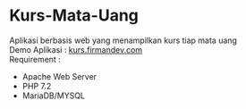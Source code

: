 # Kurs-Mata-Uang
Aplikasi berbasis web yang menampilkan kurs tiap mata uang\
Demo Aplikasi : [kurs.firmandev.com](http://www.kurs.firmandev.com)\
Requirement :
- Apache Web Server
- PHP 7.2
- MariaDB/MYSQL
